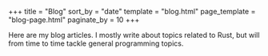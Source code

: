 +++
title = "Blog"
sort_by = "date"
template = "blog.html"
page_template = "blog-page.html"
paginate_by = 10 
+++

Here are my blog articles. I mostly write about topics related to Rust, but will from time to time tackle general programming topics.